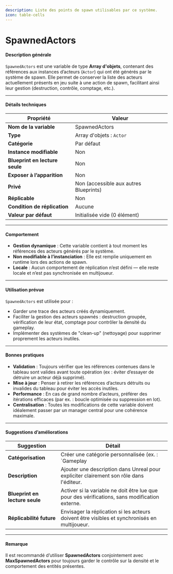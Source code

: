 ```yaml
---
description: Liste des points de spawn utilisables par ce système.
icon: table-cells
---
```


# SpawnedActors

#### Description générale

`SpawnedActors` est une variable de type **Array d'objets**, contenant des références aux instances d’acteurs (`Actor`) qui ont été générés par le système de spawn. Elle permet de conserver la liste des acteurs actuellement présents en jeu suite à une action de spawn, facilitant ainsi leur gestion (destruction, contrôle, comptage, etc.).

***

#### Détails techniques

| Propriété                      | Valeur                                 |
| ------------------------------ | -------------------------------------- |
| **Nom de la variable**         | SpawnedActors                          |
| **Type**                       | Array d'objets : `Actor`               |
| **Catégorie**                  | Par défaut                             |
| **Instance modifiable**        | Non                                    |
| **Blueprint en lecture seule** | Non                                    |
| **Exposer à l’apparition**     | Non                                    |
| **Privé**                      | Non (accessible aux autres Blueprints) |
| **Réplicable**                 | Non                                    |
| **Condition de réplication**   | Aucune                                 |
| **Valeur par défaut**          | Initialisée vide (0 élément)           |

***

#### Comportement

* **Gestion dynamique** : Cette variable contient à tout moment les références des acteurs générés par le système.
* **Non modifiable à l’instanciation** : Elle est remplie uniquement en runtime lors des actions de spawn.
* **Locale** : Aucun comportement de réplication n’est défini — elle reste locale et n’est pas synchronisée en multijoueur.

***

#### Utilisation prévue

`SpawnedActors` est utilisée pour :

* Garder une trace des acteurs créés dynamiquement.
* Faciliter la gestion des acteurs spawnés : destruction groupée, vérification de leur état, comptage pour contrôler la densité du gameplay.
* Implémenter des systèmes de "clean-up" (nettoyage) pour supprimer proprement les acteurs inutiles.

***

#### Bonnes pratiques

* **Validation** : Toujours vérifier que les références contenues dans le tableau sont valides avant toute opération (ex : éviter d’essayer de détruire un acteur déjà supprimé).
* **Mise à jour** : Penser à retirer les références d’acteurs détruits ou invalides du tableau pour éviter les accès inutiles.
* **Performance** : En cas de grand nombre d’acteurs, préférer des itérations efficaces (par ex. : boucle optimisée ou suppression en lot).
* **Centralisation** : Toutes les modifications de cette variable doivent idéalement passer par un manager central pour une cohérence maximale.

***

#### Suggestions d’améliorations

| Suggestion                     | Détail                                                                                         |
| ------------------------------ | ---------------------------------------------------------------------------------------------- |
| **Catégorisation**             | Créer une catégorie personnalisée (ex. : \`Gameplay                                            |
| **Description**                | Ajouter une description dans Unreal pour expliciter clairement son rôle dans l'éditeur.        |
| **Blueprint en lecture seule** | Activer si la variable ne doit être lue que pour des vérifications, sans modification externe. |
| **Réplicabilité future**       | Envisager la réplication si les acteurs doivent être visibles et synchronisés en multijoueur.  |

***

#### Remarque

Il est recommandé d’utiliser **SpawnedActors** conjointement avec **MaxSpawnedActors** pour toujours garder le contrôle sur la densité et le comportement des entités présentes.
